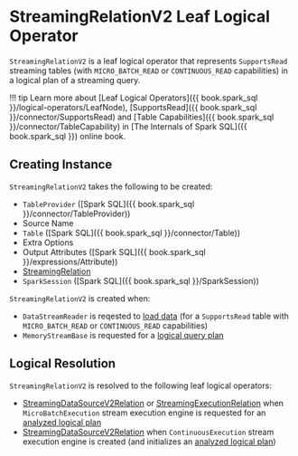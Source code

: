 # StreamingRelationV2 Leaf Logical Operator

`StreamingRelationV2` is a leaf logical operator that represents `SupportsRead` streaming tables (with `MICRO_BATCH_READ` or `CONTINUOUS_READ` capabilities) in a logical plan of a streaming query.

!!! tip
    Learn more about [Leaf Logical Operators]({{ book.spark_sql }}/logical-operators/LeafNode), [SupportsRead]({{ book.spark_sql }}/connector/SupportsRead) and [Table Capabilities]({{ book.spark_sql }}/connector/TableCapability) in [The Internals of Spark SQL]({{ book.spark_sql }}) online book.

## Creating Instance

`StreamingRelationV2` takes the following to be created:

* <span id="source"> `TableProvider` ([Spark SQL]({{ book.spark_sql }}/connector/TableProvider))
* <span id="sourceName"> Source Name
* <span id="table"> `Table` ([Spark SQL]({{ book.spark_sql }}/connector/Table))
* <span id="extraOptions"> Extra Options
* <span id="output"> Output Attributes ([Spark SQL]({{ book.spark_sql }}/expressions/Attribute))
* <span id="v1Relation"> [StreamingRelation](StreamingRelation.md)
* <span id="session"> `SparkSession` ([Spark SQL]({{ book.spark_sql }}/SparkSession))

`StreamingRelationV2` is created when:

* `DataStreamReader` is reqested to [load data](../DataStreamReader.md#load) (for a `SupportsRead` table with `MICRO_BATCH_READ` or `CONTINUOUS_READ` capabilities)
* `MemoryStreamBase` is requested for a [logical query plan](../datasources/memory/MemoryStreamBase.md#logicalPlan)

## Logical Resolution

`StreamingRelationV2` is resolved to the following leaf logical operators:

* [StreamingDataSourceV2Relation](StreamingDataSourceV2Relation.md) or [StreamingExecutionRelation](StreamingExecutionRelation.md) when `MicroBatchExecution` stream execution engine is requested for an [analyzed logical plan](../micro-batch-execution/MicroBatchExecution.md#logicalPlan)
* [StreamingDataSourceV2Relation](StreamingDataSourceV2Relation.md) when `ContinuousExecution` stream execution engine is created (and initializes an [analyzed logical plan](../continuous-execution/ContinuousExecution.md#logicalPlan))
